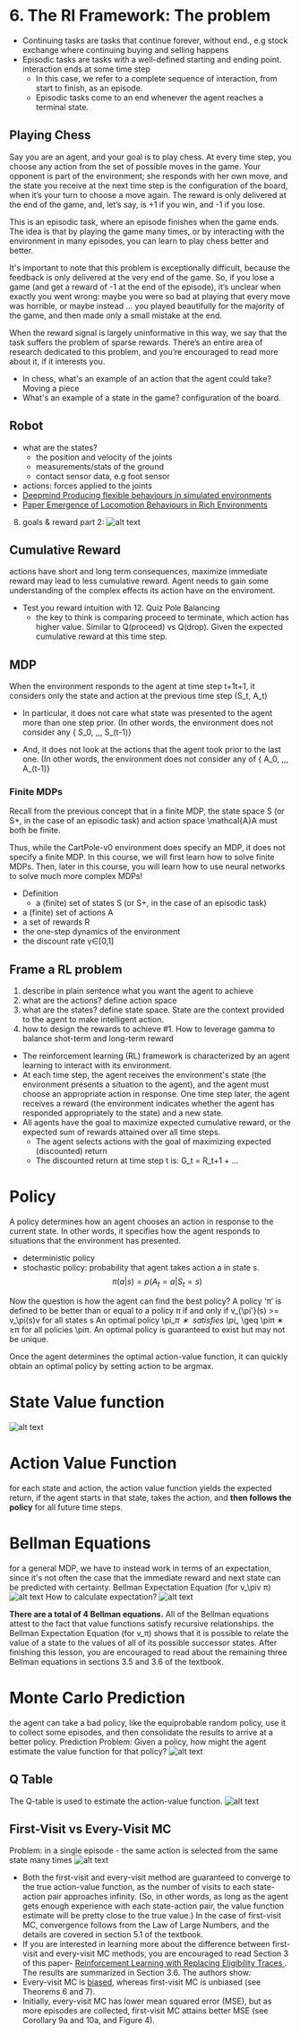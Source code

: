 # 6. The Rl Framework: The problem
- Continuing tasks are tasks that continue forever, without end., e.g stock exchange where continuing buying and selling happens
- Episodic tasks are tasks with a well-defined starting and ending point. interaction ends at some time step
  - In this case, we refer to a complete sequence of interaction, from start to finish, as an episode.
  - Episodic tasks come to an end whenever the agent reaches a terminal state.

## Playing Chess
Say you are an agent, and your goal is to play chess. At every time step, you choose any action from the set of possible moves in the game. Your opponent is part of the environment; she responds with her own move, and the state you receive at the next time step is the configuration of the board, when it’s your turn to choose a move again. The reward is only delivered at the end of the game, and, let’s say, is +1 if you win, and -1 if you lose.

This is an episodic task, where an episode finishes when the game ends. The idea is that by playing the game many times, or by interacting with the environment in many episodes, you can learn to play chess better and better.

It's important to note that this problem is exceptionally difficult, because the feedback is only delivered at the very end of the game. So, if you lose a game (and get a reward of -1 at the end of the episode), it’s unclear when exactly you went wrong: maybe you were so bad at playing that every move was horrible, or maybe instead … you played beautifully for the majority of the game, and then made only a small mistake at the end.

When the reward signal is largely uninformative in this way, we say that the task suffers the problem of sparse rewards. There’s an entire area of research dedicated to this problem, and you’re encouraged to read more about it, if it interests you.
- In chess, what's an example of an action that the agent could take? Moving a piece
- What's an example of a state in the game? configuration of the board.

## Robot
- what are the states?
  - the position and velocity of the joints
  - measurements/stats of the ground
  - contact sensor data, e.g foot sensor
- actions: forces applied to the joints
- [Deepmind Producing flexible behaviours in simulated environments](https://deepmind.com/blog/article/producing-flexible-behaviours-simulated-environments)
- [Paper Emergence of Locomotion Behaviours in Rich Environments](https://arxiv.org/pdf/1707.02286.pdf)

8. goals & reward part 2:
![alt text](./images/robot_reward.png)

## Cumulative Reward
actions have short and long term consequences, maximize immediate reward may lead to less cumulative reward. Agent needs to gain some understanding of the complex effects its action have on the enviroment.
- Test you reward intuition with 12. Quiz Pole Balancing
  - the key to think is comparing proceed to terminate, which action has higher value. Similar to Q(proceed) vs Q(drop). Given the expected cumulative reward at this time step.
## MDP
When the environment responds to the agent at time step t+1t+1, it considers only the state and action at the previous time step (S_t, A_t)
- In particular, it does not care what state was presented to the agent more than one step prior. (In other words, the environment does not consider any { S_0, ,,, S_(t-1)}

- And, it does not look at the actions that the agent took prior to the last one. (In other words, the environment does not consider any of { A_0, ,,, A_(t-1)}

### Finite MDPs
Recall from the previous concept that in a finite MDP, the state space S (or S+, in the case of an episodic task) and action space \mathcal{A}A must both be finite.

Thus, while the CartPole-v0 environment does specify an MDP, it does not specify a finite MDP. In this course, we will first learn how to solve finite MDPs. Then, later in this course, you will learn how to use neural networks to solve much more complex MDPs!
- Definition
  - a (finite) set of states S (or S+, in the case of an episodic task)
 - a (finite) set of actions A
 - a set of rewards R
 - the one-step dynamics of the environment
 - the discount rate γ∈[0,1]
## Frame a RL problem
1. describe in plain sentence what you want the agent to achieve
2. what are the actions? define action space
3. what are the states? define state space. State are the context provided to the agent to make intelligent action.
4. how to design the rewards to achieve #1. How to leverage gamma to balance shot-term and long-term reward

- The reinforcement learning (RL) framework is characterized by an agent learning to interact with its environment.
- At each time step, the agent receives the environment's state (the environment presents a situation to the agent), and the agent must choose an appropriate action in response. One time step later, the agent receives a reward (the environment indicates whether the agent has responded appropriately to the state) and a new state.
- All agents have the goal to maximize expected cumulative reward, or the expected sum of rewards attained over all time steps.
  - The agent selects actions with the goal of maximizing expected (discounted) return
  - The discounted return at time step t is: G_t = R_t+1 + ...

# Policy
A policy determines how an agent chooses an action in response to the current state. In other words, it specifies how the agent responds to situations that the environment has presented.
- deterministic policy
- stochastic policy: probability that agent takes action a in state s.
$$\pi(a|s) = p(A_t=a| S_t=s)$$

Now the question is how the agent can find the best policy?
A policy 'π′ is defined to be better than or equal to a policy π if and only if v_{\pi'}(s) >= v_\pi(s)v for all states s
An optimal policy \pi_*π
∗
​	  satisfies \pi_* \geq \piπ
∗
​	 ≥π for all policies \piπ. An optimal policy is guaranteed to exist but may not be unique.

Once the agent determines the optimal action-value function, it can quickly obtain an optimal policy by setting action to be argmax.
# State Value function
![alt text](./images/state_value_func.png)
# Action Value Function
for each state and action, the action value function yields the expected return, if the agent starts in that state, takes the action, and **then follows the policy** for all future time steps.
# Bellman Equations
for a general MDP, we have to instead work in terms of an expectation, since it's not often the case that the immediate reward and next state can be predicted with certainty.
Bellman Expectation Equation (for v_\piv π)
![alt text](./images/bellman_expectation_eq.png)
How to calculate expectation?
![alt text](./images/expectation.png)

**There are a total of 4 Bellman equations.** All of the Bellman equations attest to the fact that value functions satisfy recursive relationships.  the Bellman Expectation Equation (for v_π) shows that it is possible to relate the value of a state to the values of all of its possible successor states.
After finishing this lesson, you are encouraged to read about the remaining three Bellman equations in sections 3.5 and 3.6 of the textbook.

# Monte Carlo Prediction
 the agent can take a bad policy, like the equiprobable random policy, use it to collect some episodes, and then consolidate the results to arrive at a better policy.
 Prediction Problem: Given a policy, how might the agent estimate the value function for that policy?
![alt text](./images/mc_prediction.png)
## Q Table
The Q-table is used to estimate the action-value function.
![alt text](./images/q_table.png)
## First-Visit vs Every-Visit MC
Problem: in a single episode - the same action is selected from the same state many times
![alt text](./images/first_every_visit.png)
- Both the first-visit and every-visit method are guaranteed to converge to the true action-value function, as the number of visits to each state-action pair approaches infinity. (So, in other words, as long as the agent gets enough experience with each state-action pair, the value function estimate will be pretty close to the true value.) In the case of first-visit MC, convergence follows from the Law of Large Numbers, and the details are covered in section 5.1 of the textbook.
- If you are interested in learning more about the difference between first-visit and every-visit MC methods, you are encouraged to read Section 3 of this paper- [Reinforcement Learning with Replacing Eligibility Traces
](http://www-anw.cs.umass.edu/legacy/pubs/1995_96/singh_s_ML96.pdf). The results are summarized in Section 3.6. The authors show:
- Every-visit MC is [biased](https://en.wikipedia.org/wiki/Bias_of_an_estimator), whereas first-visit MC is unbiased (see Theorems 6 and 7).
- Initially, every-visit MC has lower mean squared error (MSE), but as more episodes are collected, first-visit MC attains better MSE (see Corollary 9a and 10a, and Figure 4).
